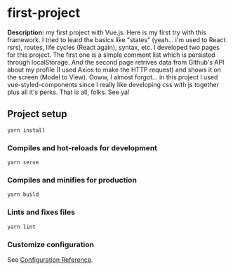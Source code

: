 # first-project

**Description:** my first project with Vue.js. Here is my first try with this framework. I tried to leard the basics like "states" (yeah... i'm used to React rsrs), routes, life cycles (React again), syntax,  etc. I developed two pages for this project. The first one is a simple comment list which is persisted through localStorage. And the second page retrives data from Github's API about my profile (I used Axios to make the HTTP request) and shows it on the screen (Model to View). Ooww, I almost forgot... in this project I used vue-styled-components since I really like developing css with js together plus all it's perks. That is all, folks. See ya!

## Project setup
```
yarn install
```

### Compiles and hot-reloads for development
```
yarn serve
```

### Compiles and minifies for production
```
yarn build
```

### Lints and fixes files
```
yarn lint
```

### Customize configuration
See [Configuration Reference](https://cli.vuejs.org/config/).
